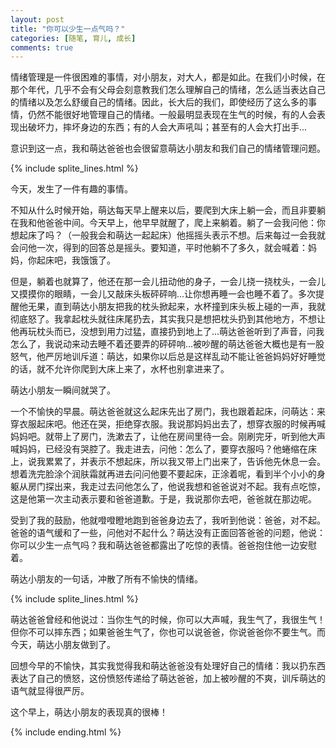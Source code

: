 ```yaml
---
layout: post
title: "你可以少生一点气吗？"
categories: [随笔, 育儿, 成长]
comments: true
---
```


情绪管理是一件很困难的事情，对小朋友，对大人，都是如此。在我们小时候，在那个年代，几乎不会有父母会刻意教我们怎么理解自己的情绪，怎么适当表达自己的情绪以及怎么舒缓自己的情绪。因此，长大后的我们，即使经历了这么多的事情，仍然不能很好地管理自己的情绪。一般最明显表现在生气的时候，有的人会表现出破坏力，摔坏身边的东西；有的人会大声吼叫；甚至有的人会大打出手...

<!--more-->

意识到这一点，我和萌达爸爸也会很留意萌达小朋友和我们自己的情绪管理问题。

{% include splite_lines.html %}

今天，发生了一件有趣的事情。

不知从什么时候开始，萌达每天早上醒来以后，要爬到大床上躺一会，而且非要躺在我和他爸爸中间。今天早上，他早早就醒了，爬上来躺着。躺了一会我问他：你想起床了吗？（一般我会和萌达一起起床）他摇摇头表示不想。后来每过一会我就会问他一次，得到的回答总是摇头。要知道，平时他躺不了多久，就会喊着：妈妈，你起床吧，我饿饿了。

但是，躺着也就算了，他还在那一会儿扭动他的身子，一会儿挠一挠枕头，一会儿又摸摸你的眼睛，一会儿又敲床头板砰砰响...让你想再睡一会也睡不着了。多次提醒他无果，直到萌达小朋友把我的枕头掀起来，水杯撞到床头板上碰的一声，我就彻底怒了。我拿起枕头就往床尾扔去，其实我只是想把枕头扔到其他地方，不想让他再玩枕头而已，没想到用力过猛，直接扔到地上了...萌达爸爸听到了声音，问我怎么了，我说动来动去睡不着还要弄的砰砰响...被吵醒的萌达爸爸大概也是有一股怒气，他严厉地训斥道：萌达，如果你以后总是这样乱动不能让爸爸妈妈好好睡觉的话，就不允许你爬到大床上来了，水杯也别拿进来了。

萌达小朋友一瞬间就哭了。

一个不愉快的早晨。萌达爸爸就这么起床先出了房门，我也跟着起床，问萌达：来穿衣服起床吧。他还在哭，拒绝穿衣服。我说那妈妈出去了，想穿衣服的时候再喊妈妈吧。就带上了房门，洗漱去了，让他在房间里待一会。刚刷完牙，听到他大声喊妈妈，已经没有哭腔了。我走进去，问他：怎么了，要穿衣服吗？他蜷缩在床上，说我累累了，并表示不想起床，所以我又带上门出来了，告诉他先休息一会。想着洗完脸涂个润肤霜就再进去问问他要不要起床，正涂着呢，看到半个小小的身躯从房门探出来，我走过去问他怎么了，他说我想和爸爸说对不起。我有点吃惊，这是他第一次主动表示要和爸爸道歉。于是，我说那你去吧，爸爸就在那边呢。

受到了我的鼓励，他就噔噔瞪地跑到爸爸身边去了，我听到他说：爸爸，对不起。爸爸的语气缓和了一些，问他对不起什么？萌达没有正面回答爸爸的问题，他说：你可以少生一点气吗？我和萌达爸爸都露出了吃惊的表情。爸爸抱住他一边安慰着。

萌达小朋友的一句话，冲散了所有不愉快的情绪。

{% include splite_lines.html %}

萌达爸爸曾经和他说过：当你生气的时候，你可以大声喊，我生气了，我很生气！但你不可以摔东西；如果爸爸生气了，你也可以说爸爸，你说爸爸你不要生气。而今天，萌达小朋友做到了。

回想今早的不愉快，其实我觉得我和萌达爸爸没有处理好自己的情绪：我以扔东西表达了自己的愤怒，这份愤怒传递给了萌达爸爸，加上被吵醒的不爽，训斥萌达的语气就显得很严厉。

这个早上，萌达小朋友的表现真的很棒！

{% include ending.html %}

